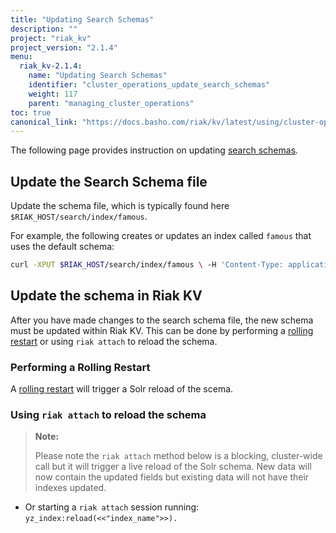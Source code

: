 ```yaml
---
title: "Updating Search Schemas"
description: ""
project: "riak_kv"
project_version: "2.1.4"
menu:
  riak_kv-2.1.4:
    name: "Updating Search Schemas"
    identifier: "cluster_operations_update_search_schemas"
    weight: 117
    parent: "managing_cluster_operations"
toc: true
canonical_link: "https://docs.basho.com/riak/kv/latest/using/cluster-operations/updating-search-schemas"
---
```


The following page provides instruction on updating [search schemas](../../../developing/usage/search-schemas).

## Update the Search Schema file

Update the schema file, which is typically found here `$RIAK_HOST/search/index/famous`.

For example, the following creates or updates an index called `famous` that uses the default schema:

```bash
curl -XPUT $RIAK_HOST/search/index/famous \ -H 'Content-Type: application/json' \ -d '{"schema":"_yz_default"}'
```

## Update the schema in Riak KV

After you have made changes to the search schema file, the new schema must be updated within Riak KV. This can be done by performing a [rolling restart](../../repair-recovery/rolling-restart) or using `riak attach` to reload the schema.

### Performing a Rolling Restart

A [rolling restart](../../repair-recovery/rolling-restart) will trigger a Solr reload of the scema.

### Using `riak attach` to reload the schema

> **Note:**
>
> Please note the `riak attach` method below is a blocking, cluster-wide call but it will trigger a live reload of the Solr schema. New data will now contain the updated fields but existing data will not have their indexes updated.

* Or starting a `riak attach` session running:
  `yz_index:reload(<<"index_name">>).`
